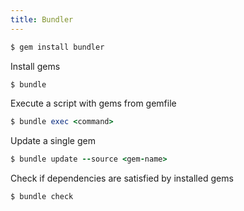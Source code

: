 ```yaml
---
title: Bundler
---
```

```ruby
$ gem install bundler
```

Install gems
```ruby
$ bundle
```

Execute a script with gems from gemfile
```ruby
$ bundle exec <command>
```

Update a single gem
```ruby
$ bundle update --source <gem-name>
```

Check if dependencies are satisfied by installed gems
```ruby
$ bundle check
```
